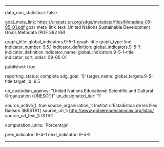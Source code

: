 
---
data_non_statistical: false

goal_meta_link: https://unstats.un.org/sdgs/metadata/files/Metadata-09-05-01.pdf
goal_meta_link_text: United Nations Sustainable Development Goals Metadata (PDF 382 KB)

graph_title: global_indicators.9-5-1-graph-title
graph_type: line
indicator_number: 9.5.1
indicator_definition: global_indicators.9-5-1-indicator_definition
indicator_name: global_indicators.9-5-1-title
indicator_sort_order: 09-05-01

published: true

reporting_status: complete
sdg_goal: '9'
target_name: global_targets.9-5-title
target_id: 9.5

un_custodian_agency: "United Nations Educational Scientific and Cultural Organization (UNESCO)"
un_designated_tier: '1'

source_active_1: true
source_organisation_1: Institut d'Estadística de les Illes Balears (IBESTAT)
source_url_1: http://www.gobiernodecanarias.org/istac/
source_url_text_1: ISTAC

computation_units: 'Porcentaje'

prev_indicator: 9-4-1
next_indicator: 9-5-2

---